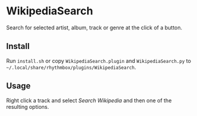 # WikipediaSearch

Search for selected artist, album, track or genre at the click of a button.

## Install

Run `install.sh` or copy `WikipediaSearch.plugin` and `WikipediaSearch.py` to
`~/.local/share/rhythmbox/plugins/WikipediaSearch`.

## Usage

Right click a track and select *Search Wikipedia* and then one of the
resulting options.

